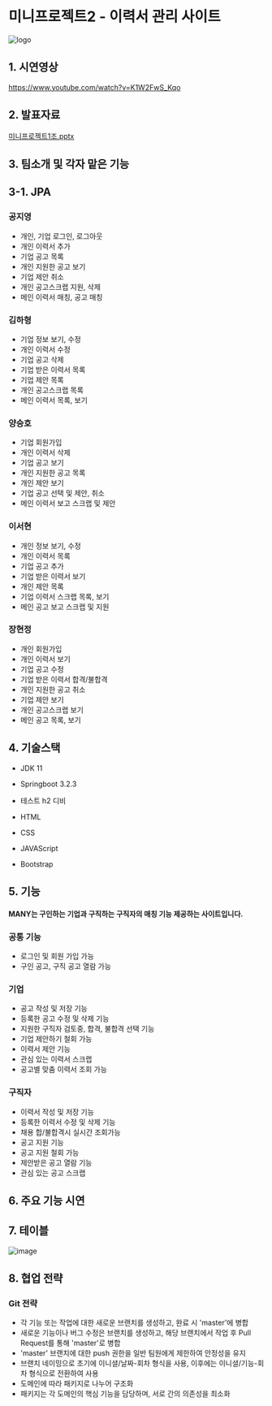 # 미니프로젝트2 - 이력서 관리 사이트

![logo](https://github.com/Kongjiyoung/miniproject2/assets/153582359/5727cba0-d9c3-45e2-ab1e-d8a200cef3de)

## 1. 시연영상
https://www.youtube.com/watch?v=K1W2FwS_Kqo

## 2. 발표자료
[미니프로젝트1조.pptx](https://github.com/Kongjiyoung/miniproject/files/14600963/1.pptx)

## 3. 팀소개 및 각자 맡은 기능
## 3-1. JPA
### 공지영
+ 개인, 기업 로그인, 로그아웃
+ 개인 이력서 추가
+ 기업 공고 목록
+ 개인 지원한 공고 보기
+ 기업 제안 취소
+ 개인 공고스크랩 지원, 삭제
+ 메인 이력서 매칭, 공고 매칭
### 김하형
+ 기업 정보 보기, 수정
+ 개인 이력서 수정
+ 기업 공고 삭제
+ 기업 받은 이력서 목록
+ 기업 제안 목록
+ 개인 공고스크랩 목록
+ 메인 이력서 목록, 보기
### 양승호
+ 기업 회원가입
+ 개인 이력서 삭제
+ 기업 공고 보기
+ 개인 지원한 공고 목록
+ 개인 제안 보기
+ 기업 공고 선택 및 제안, 취소
+ 메인 이력서 보고 스크랩 및 제안
### 이서현
+ 개인 정보 보기, 수정
+ 개인 이력서 목록
+ 기업 공고 추가
+ 기업 받은 이력서 보기
+ 개인 제안 목록
+ 기업 이력서 스크랩 목록, 보기
+ 메인 공고 보고 스크랩 및 지원
### 장현정
+ 개인 회원가입
+ 개인 이력서 보기
+ 기업 공고 수정
+ 기업 받은 이력서 합격/불합격
+ 개인 지원한 공고 취소
+ 기업 제안 보기
+ 개인 공고스크랩 보기
+ 메인 공고 목록, 보기
## 4. 기술스택
+ JDK 11

+ Springboot 3.2.3

+ 테스트 h2 디비

+ HTML

+ CSS

+ JAVAScript

+ Bootstrap
## 5. 기능
#### MANY는 구인하는 기업과 구직하는 구직자의 매칭 기능 제공하는 사이트입니다.
### 공통 기능
+ 로그인 및 회원 가입 가능
+ 구인 공고, 구직 공고 열람 가능
### 기업
+ 공고 작성 및 저장 기능
+ 등록한 공고 수정 및 삭제 기능
+ 지원한 구직자 검토중, 합격, 불합격 선택 기능
+ 기업 제안하기 철회 가능
+ 이력서 제안 기능
+ 관심 있는 이력서 스크랩
+ 공고별 맞춤 이력서 조회 가능 
### 구직자
+ 이력서 작성 및 저장 기능
+ 등록한 이력서 수정 및 삭제 기능
+ 채용 합/불합격시 실시간 조회가능 
+ 공고 지원 기능
+ 공고 지원 철회 가능
+ 제안받은 공고 열람 기능
+ 관심 있는 공고 스크랩
## 6. 주요 기능 시연
## 7. 테이블
![image](https://github.com/Kongjiyoung/miniproject/assets/52162820/fe8f21df-8ff8-4c20-a38b-bcb612843ab0)
## 8. 협업 전략
### Git 전략
+ 각 기능 또는 작업에 대한 새로운 브랜치를 생성하고, 완료 시 'master'에 병합
+ 새로운 기능이나 버그 수정은 브랜치를 생성하고, 해당 브랜치에서 작업 후 Pull Request를 통해 'master'로 병합
+ 'master' 브랜치에 대한 push 권한을 일반 팀원에게 제한하여 안정성을 유지
+ 브랜치 네이밍으로 초기에 이니셜/날짜-회차 형식을 사용, 이후에는 이니셜/기능-회차 형식으로 전환하여 사용
+ 도메인에 따라 패키지로 나누어 구조화
+ 패키지는 각 도메인의 핵심 기능을 담당하며, 서로 간의 의존성을 최소화
